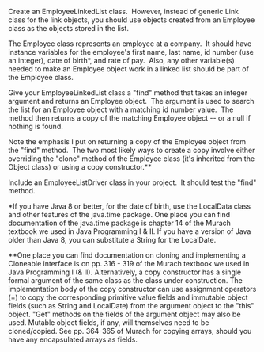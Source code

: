 Create an EmployeeLinkedList class.  However, instead of generic Link class for the link objects, you should use objects created from an Employee class as the objects stored in the list.  
  
The Employee class represents an employee at a company.  It should have instance variables for the employee's first name, last name, id number (use an integer), date of birth*, and rate of pay.  Also, any other variable(s) needed to make an Employee object work in a linked list should be part of the Employee class.  
  
Give your EmployeeLinkedList class a "find" method that takes an integer argument and returns an Employee object.  The argument is used to search the list for an Employee object with a matching id number value.  The method then returns a copy of the matching Employee object -- or a null if nothing is found.  
  
Note the emphasis I put on returning a copy of the Employee object from the "find" method.  The two most likely ways to create a copy involve either overriding the "clone" method of the Employee class (it's inherited from the Object class) or using a copy constructor.**  
  
Include an EmployeeListDriver class in your project.  It should test the "find" method.

*If you have Java 8 or better, for the date of birth, use the LocalData class and other features of the java.time package. One place you can find documentation of the java.time package is chapter 14 of the Murach textbook we used in Java Programming I & II. If you have a version of Java older than Java 8, you can substitute a String for the LocalDate.

**One place you can find documentation on cloning and implementing a Cloneable interface is on pp. 316 - 319 of the Murach textbook we used in Java Programming I (& II). Alternatively, a copy constructor has a single formal argument of the same class as the class under construction. The implementation body of the copy constructor can use assignment operators (=) to copy the corresponding primitive value fields and immutable object fields (such as String and LocalDate) from the argument object to the "this" object. "Get" methods on the fields of the argument object may also be used. Mutable object fields, if any, will themselves need to be cloned/copied. See pp. 364-365 of Murach for copying arrays, should you have any encapsulated arrays as fields.